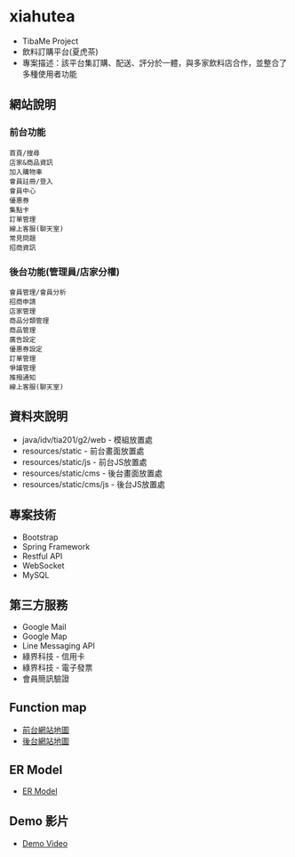 # xiahutea
- TibaMe Project
- 飲料訂購平台(夏虎茶)
- 專案描述：該平台集訂購、配送、評分於一體，與多家飲料店合作，並整合了多種使用者功能

## 網站說明
### 前台功能
    首頁/搜尋
    店家&商品資訊
    加入購物車
    會員註冊/登入
    會員中心
    優惠券
    集點卡
    訂單管理
    線上客服(聊天室)
    常見問題
    招商資訊
### 後台功能(管理員/店家分權)
    會員管理/會員分析
    招商申請
    店家管理
    商品分類管理
    商品管理
    廣告設定
    優惠券設定
    訂單管理
    爭議管理
    推撥通知
    線上客服(聊天室)

## 資料夾說明
-  java/idv/tia201/g2/web - 模組放置處
-  resources/static - 前台畫面放置處
-  resources/static/js - 前台JS放置處
-  resources/static/cms - 後台畫面放置處
-  resources/static/cms/js - 後台JS放置處

## 專案技術
-  Bootstrap
-  Spring Framework
-  Restful API
-  WebSocket
-  MySQL
  
## 第三方服務
-  Google Mail
-  Google Map
-  Line Messaging API
-  綠界科技 - 信用卡
-  綠界科技 - 電子發票
-  會員簡訊驗證

## Function map
- [前台網站地圖](https://drive.google.com/file/d/1yWFrsahwHBOHJujGcoHa-NQWD4gIUgX3/view?usp=sharing)
- [後台網站地圖](https://drive.google.com/file/d/1_xDaz0eabCvoLkNdiSXwOSCHTYeOTRfb/view?usp=sharing)
## ER Model
- [ER Model](https://drive.google.com/file/d/1qvPUMbUVUmFzD11O-RZTDfJn3bI_Kqng/view?usp=sharing)
## Demo 影片
- [Demo Video](https://drive.google.com/file/d/1R7SCEQhdrYjwa2miZv-SiXLguR8Tl-sO/view?usp=sharing)
